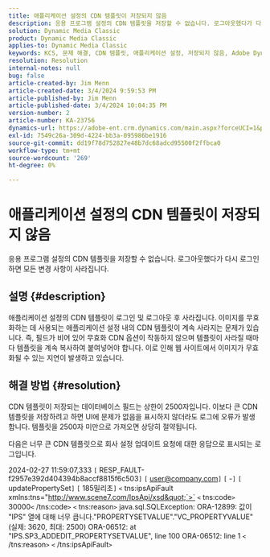 ```yaml
---
title: 애플리케이션 설정의 CDN 템플릿이 저장되지 않음
description: 응용 프로그램 설정의 CDN 템플릿을 저장할 수 없습니다. 로그아웃했다가 다시 로그인하면 모든 변경 사항이 사라집니다.
solution: Dynamic Media Classic
product: Dynamic Media Classic
applies-to: Dynamic Media Classic
keywords: KCS, 문제 해결, CDN 템플릿, 애플리케이션 설정, 저장되지 않음, Adobe Dynamic Media Classic
resolution: Resolution
internal-notes: null
bug: false
article-created-by: Jim Menn
article-created-date: 3/4/2024 9:59:53 PM
article-published-by: Jim Menn
article-published-date: 3/4/2024 10:04:35 PM
version-number: 2
article-number: KA-23756
dynamics-url: https://adobe-ent.crm.dynamics.com/main.aspx?forceUCI=1&pagetype=entityrecord&etn=knowledgearticle&id=5085bf82-72da-ee11-904d-6045bd006268
exl-id: 7549c26a-309d-4224-bb3a-095986be1916
source-git-commit: dd19f78d752827e48b7dc68adcd95500f2ffbca0
workflow-type: tm+mt
source-wordcount: '269'
ht-degree: 0%

---
```


# 애플리케이션 설정의 CDN 템플릿이 저장되지 않음


응용 프로그램 설정의 CDN 템플릿을 저장할 수 없습니다. 로그아웃했다가 다시 로그인하면 모든 변경 사항이 사라집니다.

## 설명 {#description}


애플리케이션 설정의 CDN 템플릿이 로그인 및 로그아웃 후 사라집니다. 이미지를 무효화하는 데 사용되는 애플리케이션 설정 내의 CDN 템플릿이 계속 사라지는 문제가 있습니다. 즉, 필드가 비어 있어 무효화 CDN 옵션이 작동하지 않으며 템플릿이 사라질 때마다 템플릿을 계속 복사하여 붙여넣어야 합니다. 이로 인해 웹 사이트에서 이미지가 무효화될 수 있는 지연이 발생하고 있습니다.


## 해결 방법 {#resolution}


CDN 템플릿이 저장되는 데이터베이스 필드는 상한이 2500자입니다. 이보다 큰 CDN 템플릿을 저장하려고 하면 UI에 문제가 없음을 표시하지 않더라도 로그에 오류가 발생합니다. 템플릿을 2500자 미만으로 가져오면 상당히 절약됩니다.



다음은 너무 큰 CDN 템플릿으로 회사 설정 업데이트 요청에 대한 응답으로 표시되는 로그입니다.

2024-02-27 11:59:07,333 `[` RESP_FAULT-f2957e392d404394b8accf8815f6c503`]`
`[` user@company.com`]`  `[` -`]`  `[` updatePropertySet`]`  `[` 185밀리초`]`
`<` tns:ipsApiFault xmlns:tns=&quot;http://www.scene7.com/IpsApi/xsd&quot;`>` `<` tns:code`>` 30000`<` /tns:code`>` `<` tns:reason`>` java.sql.SQLException: ORA-12899: 값이 &quot;IPS&quot; 열에 대해 너무 큽니다.&quot;PROPERTYSETVALUE&quot;.&quot;VC_PROPERTYVALUE&quot;(실제: 3620, 최대: 2500) ORA-06512: at &quot;IPS.SP3_ADDEDIT_PROPERTYSETVALUE&quot;, line 100 ORA-06512: line 1
`<` /tns:reason`>` `<` /tns:ipsApiFault`>`
